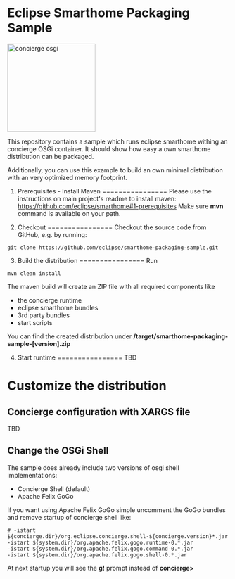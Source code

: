 # Eclipse Smarthome Packaging Sample
<img src="https://www.eclipse.org/concierge/images/logo.png" alt="concierge osgi" width="200"/>

This repository contains a sample which runs eclipse smarthome withing an concierge OSGi container. It should show
how easy a own smarthome distribution can be packaged.

Additionally, you can use this example to build an own minimal distribution with an very optimized memory footprint.

1. Prerequisites - Install Maven
================
Please use the instructions on main project's readme to install maven: https://github.com/eclipse/smarthome#1-prerequisites
Make sure **mvn** command is available on your path.

2. Checkout
================
Checkout the source code from GitHub, e.g. by running:

```
git clone https://github.com/eclipse/smarthome-packaging-sample.git
```

3. Build the distribution
================
Run
```
mvn clean install
```

The maven build will create an ZIP file with all required components like
* the concierge runtime
* eclipse smarthome bundles
* 3rd party bundles
* start scripts

You can find the created distribution under **/target/smarthome-packaging-sample-[version].zip**

4. Start runtime
================
TBD


Customize the distribution
================
## Concierge configuration with XARGS file
TBD

## Change the OSGi Shell
The sample does already include two versions of osgi shell implementations:
 * Concierge Shell (default)
 * Apache Felix GoGo
 
If you want using Apache Felix GoGo simple uncomment the GoGo bundles and remove startup of concierge shell 
like:
```
# -istart ${concierge.dir}/org.eclipse.concierge.shell-${concierge.version}*.jar
-istart ${system.dir}/org.apache.felix.gogo.runtime-0.*.jar
-istart ${system.dir}/org.apache.felix.gogo.command-0.*.jar
-istart ${system.dir}/org.apache.felix.gogo.shell-0.*.jar
```

At next startup you will see the **g!** prompt instead of **concierge>**

